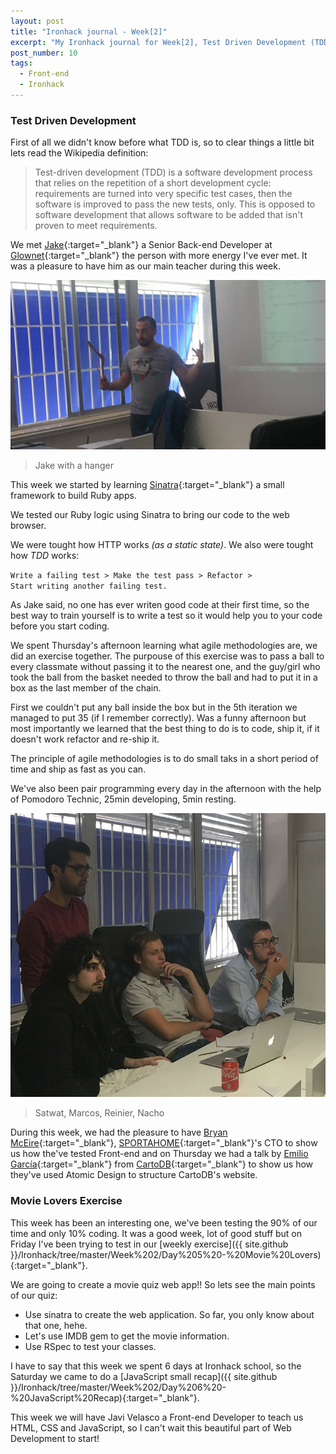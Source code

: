 ```yaml
---
layout: post
title: "Ironhack journal - Week[2]"
excerpt: "My Ironhack journal for Week[2], Test Driven Development (TDD) with Jake"
post_number: 10
tags:
  - Front-end
  - Ironhack
---
```


### Test Driven Development

First of all we didn't know before what TDD is, so to clear things a little bit lets read the Wikipedia definition:

<blockquote class="">
    <p>Test-driven development (TDD) is a software development process that relies on the repetition of a short development cycle: requirements are turned into very specific test cases, then the software is improved to pass the new tests, only. This is opposed to software development that allows software to be added that isn't proven to meet requirements.</p>
</blockquote>

We met [Jake](https://www.linkedin.com/in/wolas){:target="_blank"} a Senior Back-end Developer at [Glownet](http://glownet.com/){:target="_blank"} the person with more energy I've ever met. It was a pleasure to have him as our main teacher during this week.

<img src="/assets/images/post-irnohack-week-two-a.jpg" alt="Ironhack Teacher: Jake">

<blockquote class="">
  <span>Jake with a hanger</span>
</blockquote>

This week we started by learning [Sinatra](http://www.sinatrarb.com/){:target="_blank"} a small framework to build Ruby apps.

We tested our Ruby logic using Sinatra to bring our code to the web browser.

We were tought how HTTP works _(as a static state)_. We also were tought how _TDD_ works:

<code>Write a failing test > Make the test pass > Refactor > Start writing another failing test.</code>

As Jake said, no one has ever writen good code at their first time, so the best way to train yourself is to write a test so it would help you to your code before you start coding.

We spent Thursday's afternoon learning what agile methodologies are, we did an exercise together. The purpouse of this exercise was to pass a ball to every classmate without passing it to the nearest one, and the guy/girl who took the ball from the basket needed to throw the ball and had to put it in a box as the last member of the chain.

First we couldn't put any ball inside the box but in the 5th iteration we managed to put 35 (if I remember correctly). Was a funny afternoon but most importantly we learned that the best thing to do is to code, ship it, if it doesn't work refactor and re-ship it.

The principle of agile methodologies is to do small taks in a short period of time and ship as fast as you can.

We've also been pair programming every day in the afternoon with the help of Pomodoro Technic, 25min developing, 5min resting.

<img class="" src="/assets/images/post-irnohack-week-two-b.jpg" alt="Ironhack Teacher: Jake">

<blockquote class="">
    <span>Satwat, Marcos, Reinier, Nacho</span>
</blockquote>

During this week, we had the pleasure to have [Bryan McEire](https://twitter.com/McEire){:target="_blank"}, [SPORTAHOME](https://www.spotahome.com){:target="_blank"}'s CTO to show us how the've tested Front-end and on Thursday we had a talk by [Emilio García](https://www.linkedin.com/in/emilio-garcia-9622048/es){:target="_blank"} from [CartoDB](https://cartodb.com){:target="_blank"} to show us how they've used Atomic Design to structure CartoDB's website.

### Movie Lovers Exercise

This week has been an interesting one, we've been testing the 90% of our time and only 10% coding. It was a good week, lot of good stuff but on Friday I've been trying to test in our [weekly exercise]({{ site.github }}/Ironhack/tree/master/Week%202/Day%205%20-%20Movie%20Lovers){:target="_blank"}.

We are going to create a movie quiz web app!! So lets see the main points of our quiz:

- Use sinatra to create the web application. So far, you only know about that one, hehe.
- Let's use IMDB gem to get the movie information.
- Use RSpec to test your classes.

I have to say that this week we spent 6 days at Ironhack school, so the Saturday we came to do a [JavaScript small recap]({{ site.github }}/Ironhack/tree/master/Week%202/Day%206%20-%20JavaScript%20Recap){:target="_blank"}.

This week we will have Javi Velasco a Front-end Developer to teach us HTML, CSS and JavaScript, so I can't wait this beautiful part of Web Development to start!
